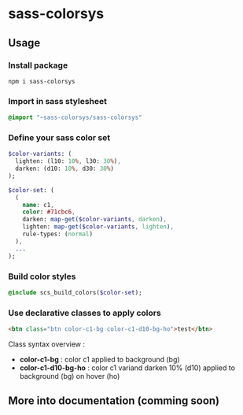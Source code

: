 # sass-colorsys

## Usage

### Install package
```
npm i sass-colorsys
```

### Import in sass stylesheet

```sass
@import "~sass-colorsys/sass-colorsys"
```

### Define your sass color set
```sass
$color-variants: (
  lighten: (l10: 10%, l30: 30%),
  darken: (d10: 10%, d30: 30%)
);

$color-set: (
  (
    name: c1,
    color: #71cbc6,
    darken: map-get($color-variants, darken),
    lighten: map-get($color-variants, lighten),
    rule-types: (normal)
  ),
  ...
);
```
### Build color styles
```sass
@include scs_build_colors($color-set);

```

### Use declarative classes to apply colors
```html
<btn class="btn color-c1-bg color-c1-d10-bg-ho">test</btn>
```
Class syntax overview :

* __color-c1-bg__ : color c1 applied to background (bg)
* __color-c1-d10-bg-ho__ : color c1 variand darken 10% (d10) applied to background (bg) on hover (ho)

## More into documentation (comming soon)